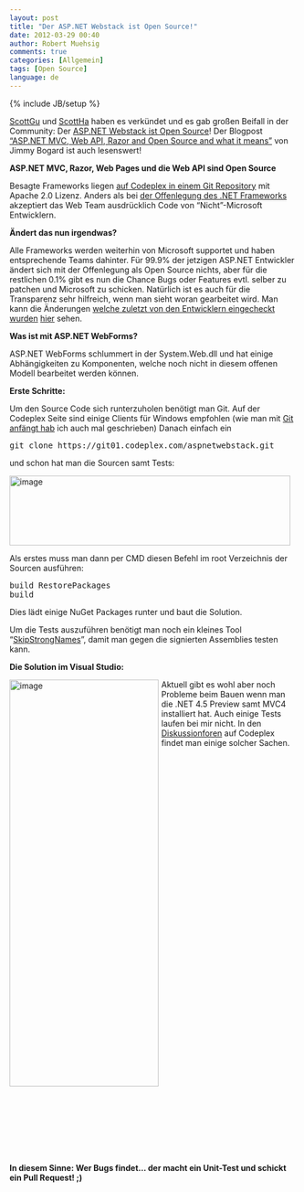 ```yaml
---
layout: post
title: "Der ASP.NET Webstack ist Open Source!"
date: 2012-03-29 00:40
author: Robert Muehsig
comments: true
categories: [Allgemein]
tags: [Open Source]
language: de
---
```

{% include JB/setup %}
<p><a href="http://weblogs.asp.net/scottgu/archive/2012/03/27/asp-net-mvc-web-api-razor-and-open-source.aspx">ScottGu</a> und <a href="http://www.hanselman.com/blog/ASPNETMVC4ASPNETWebAPIAndASPNETWebPagesV2RazorNowAllOpenSourceWithContributions.aspx">ScottHa</a> haben es verkündet und es gab großen Beifall in der Community: Der <a href="http://aspnetwebstack.codeplex.com">ASP.NET Webstack ist Open Source</a>! Der Blogpost <a href="http://lostechies.com/jimmybogard/2012/03/28/asp-net-mvc-web-api-razor-and-open-source-and-what-it-means/">“ASP.NET MVC, Web API, Razor and Open Source and what it means”</a> von Jimmy Bogard ist auch lesenswert!</p> <p><strong>ASP.NET MVC, Razor, Web Pages und die Web API sind Open Source</strong></p> <p>Besagte Frameworks liegen <a href="http://aspnetwebstack.codeplex.com">auf Codeplex in einem Git Repository</a> mit Apache 2.0 Lizenz. Anders als bei <a href="{{BASE_PATH}}/2007/10/03/net-framework-goes-open-source/">der Offenlegung des .NET Frameworks</a> akzeptiert das Web Team ausdrücklich Code von “Nicht”-Microsoft Entwicklern.</p> <p><strong>Ändert das nun irgendwas?</strong></p> <p>Alle Frameworks werden weiterhin von Microsoft supportet und haben entsprechende Teams dahinter. Für 99.9% der jetzigen ASP.NET Entwickler ändert sich mit der Offenlegung als Open Source nichts, aber für die restlichen 0.1% gibt es nun die Chance Bugs oder Features evtl. selber zu patchen und Microsoft zu schicken. Natürlich ist es auch für die Transparenz sehr hilfreich, wenn man sieht woran gearbeitet wird. Man kann die Änderungen <a href="http://aspnetwebstack.codeplex.com/SourceControl/list/changesets">welche zuletzt von den Entwicklern eingecheckt wurden</a> <a href="http://aspnetwebstack.codeplex.com/SourceControl/list/changesets">hier</a> sehen.</p> <p><strong>Was ist mit ASP.NET WebForms?</strong></p> <p>ASP.NET WebForms schlummert in der System.Web.dll und hat einige Abhängigkeiten zu Komponenten, welche noch nicht in diesem offenen Modell bearbeitet werden können.&nbsp;&nbsp; </p> <p><strong>Erste Schritte:</strong></p> <p>Um den Source Code sich runterzuholen benötigt man Git. Auf der Codeplex Seite sind einige Clients für Windows empfohlen (wie man mit <a href="{{BASE_PATH}}/2011/08/05/einstieg-in-git-fr-net-entwickler/">Git anfängt hab</a> ich auch mal geschrieben) Danach einfach ein</p><pre>git clone https://git01.codeplex.com/aspnetwebstack.git</pre>
<p>und schon hat man die Sourcen samt Tests:</p>
<p><a href="{{BASE_PATH}}/assets/wp-images-de/image1483.png"><img style="background-image: none; border-bottom: 0px; border-left: 0px; padding-left: 0px; padding-right: 0px; display: inline; border-top: 0px; border-right: 0px; padding-top: 0px" title="image" border="0" alt="image" src="{{BASE_PATH}}/assets/wp-images-de/image_thumb654.png" width="492" height="122"></a></p>
<p>Als erstes muss man dann per CMD diesen Befehl im root Verzeichnis der Sourcen ausführen:</p><pre>build RestorePackages
build</pre>
<p>Dies lädt einige NuGet Packages runter und baut die Solution.</p>
<p>Um die Tests auszuführen benötigt man noch ein kleines Tool “<a href="http://www.codeplex.com/Download?ProjectName=aspnetwebstack&amp;DownloadId=360565">SkipStrongNames</a>”, damit man gegen die signierten Assemblies testen kann.</p>
<p><strong>Die Solution im Visual Studio:</strong></p>
<p><a href="{{BASE_PATH}}/assets/wp-images-de/image1484.png"><img style="background-image: none; border-bottom: 0px; border-left: 0px; margin: 0px 5px 0px 0px; padding-left: 0px; padding-right: 0px; display: inline; float: left; border-top: 0px; border-right: 0px; padding-top: 0px" title="image" border="0" alt="image" align="left" src="{{BASE_PATH}}/assets/wp-images-de/image_thumb655.png" width="261" height="712"></a></p>

<p>Aktuell gibt es wohl aber noch Probleme beim Bauen wenn man die .NET 4.5 Preview samt MVC4 installiert hat. Auch einige Tests laufen bei mir nicht. In den <a href="http://aspnetwebstack.codeplex.com/discussions/topics/5323/general">Diskussionforen</a> auf Codeplex findet man einige solcher Sachen. </p>
<p>&nbsp;</p>
<p>&nbsp;</p>
<p>&nbsp;</p>
<p>&nbsp;</p>
<p>&nbsp;</p>
<p>&nbsp;</p>
<p>&nbsp;</p>
<p>&nbsp;</p>
<p>&nbsp;</p>
<p>&nbsp;</p>
<p>&nbsp;</p>
<p>&nbsp;</p>
<p>&nbsp;</p>
<p>&nbsp;</p>
<p>&nbsp;</p>
<p>&nbsp;</p>
<p>&nbsp;</p>
<p>&nbsp;</p>
<p>&nbsp;</p>
<p>&nbsp;</p>
<p>&nbsp;</p>
<p>&nbsp;</p>
<p>&nbsp;</p>
<p><strong>In diesem Sinne: Wer Bugs findet… der macht ein Unit-Test und schickt ein Pull Request! ;)</strong></p>
